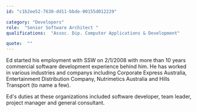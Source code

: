 ```yaml
---
id: "c1b2ee52-7630-dd11-bbde-00155d012229"

category: "Developers"
role:  "Senior Software Architect "
qualifications:  "Assoc. Dip. Computer Applications & Development"

quote:  ""
---
```


Ed started his employment with SSW on 2/1/2008 with more than 10 years commercial software development experience behind him. He has worked in various industries and companys including Corporate Express Australia, Entertainment Distribution Company, Nutrimetics Australia and Hills Transport (to name a few).

Ed's duties at these organizations included software developer, team leader, project manager and general consultant.